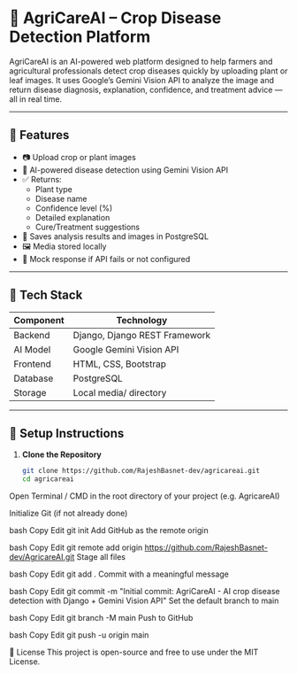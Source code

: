 
# 🌿 AgriCareAI – Crop Disease Detection Platform

AgriCareAI is an AI-powered web platform designed to help farmers and agricultural professionals detect crop diseases quickly by uploading plant or leaf images. It uses Google’s Gemini Vision API to analyze the image and return disease diagnosis, explanation, confidence, and treatment advice — all in real time.

---

## 🚀 Features

- 📷 Upload crop or plant images
- 🤖 AI-powered disease detection using Gemini Vision API
- ✅ Returns:
  - Plant type
  - Disease name
  - Confidence level (%)
  - Detailed explanation
  - Cure/Treatment suggestions
- 💾 Saves analysis results and images in PostgreSQL
- 🖼️ Media stored locally
- 🧪 Mock response if API fails or not configured

---

## 🧠 Tech Stack

| Component       | Technology                         |
|----------------|-------------------------------------|
| Backend         | Django, Django REST Framework       |
| AI Model        | Google Gemini Vision API            |
| Frontend        | HTML, CSS, Bootstrap                |
| Database        | PostgreSQL                          |
| Storage         | Local media/ directory              |


---

## 🔧 Setup Instructions

1. **Clone the Repository**
   ```bash
   git clone https://github.com/RajeshBasnet-dev/agricareai.git
   cd agricareai
Open Terminal / CMD in the root directory of your project (e.g. AgricareAI)

Initialize Git (if not already done)

bash
Copy
Edit
git init
Add GitHub as the remote origin

bash
Copy
Edit
git remote add origin https://github.com/RajeshBasnet-dev/AgricareAI.git
Stage all files

bash
Copy
Edit
git add .
Commit with a meaningful message

bash
Copy
Edit
git commit -m "Initial commit: AgriCareAI - AI crop disease detection with Django + Gemini Vision API"
Set the default branch to main

bash
Copy
Edit
git branch -M main
Push to GitHub

bash
Copy
Edit
git push -u origin main

📜 License
This project is open-source and free to use under the MIT License.
